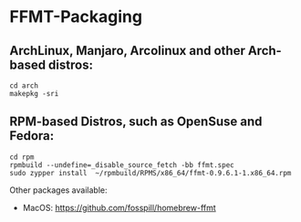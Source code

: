 # FFMT-Packaging

## ArchLinux, Manjaro, Arcolinux and other Arch-based distros:
```
cd arch
makepkg -sri
```
## RPM-based Distros, such as OpenSuse and Fedora:
```
cd rpm
rpmbuild --undefine=_disable_source_fetch -bb ffmt.spec
sudo zypper install  ~/rpmbuild/RPMS/x86_64/ffmt-0.9.6.1-1.x86_64.rpm
```


Other packages available:
- MacOS: https://github.com/fosspill/homebrew-ffmt

